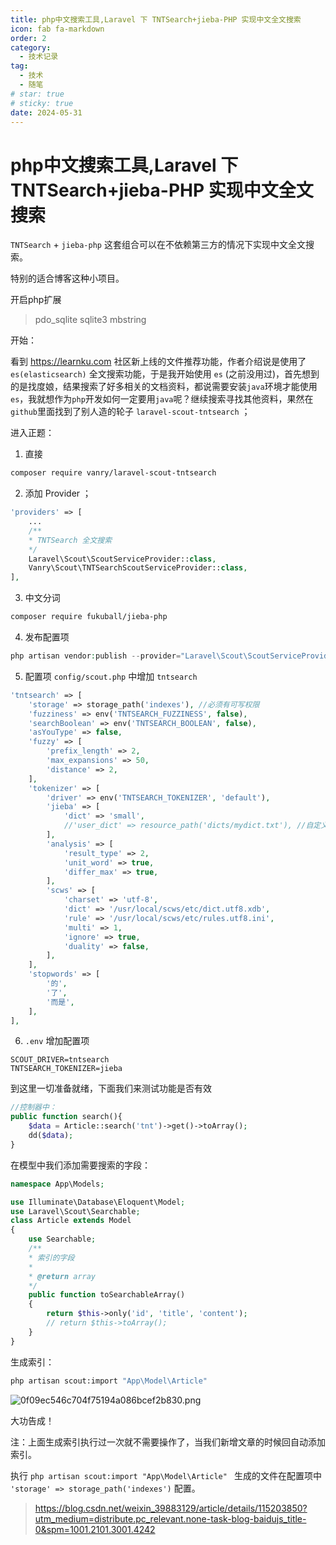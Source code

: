 ```yaml
---
title: php中文搜索工具,Laravel 下 TNTSearch+jieba-PHP 实现中文全文搜索
icon: fab fa-markdown
order: 2
category:
  - 技术记录
tag:
  - 技术
  - 随笔
# star: true
# sticky: true
date: 2024-05-31
---
```


# php中文搜索工具,Laravel 下 TNTSearch+jieba-PHP 实现中文全文搜索



`TNTSearch` + `jieba-php` 这套组合可以在不依赖第三方的情况下实现中文全文搜索。

特别的适合博客这种小项目。

开启php扩展

>  pdo_sqlite
>  sqlite3
>  mbstring

开始：

看到 https://learnku.com 社区新上线的文件推荐功能，作者介绍说是使用了 `es(elasticsearch)` 全文搜索功能，于是我开始使用 `es` (之前没用过)，首先想到的是找度娘，结果搜索了好多相关的文档资料，都说需要安装`java`环境才能使用`es`，我就想作为`php`开发如何一定要用`java`呢？继续搜索寻找其他资料，果然在`github`里面找到了别人造的轮子 `laravel-scout-tntsearch` ；

进入正题：

1. 直接

```bash
composer require vanry/laravel-scout-tntsearch
```

2. 添加 Provider ；

```php
'providers' => [
    ...
    /**
    * TNTSearch 全文搜索
    */
    Laravel\Scout\ScoutServiceProvider::class,
    Vanry\Scout\TNTSearchScoutServiceProvider::class,
],
```

3. 中文分词

```bash
composer require fukuball/jieba-php
```

4. 发布配置项

```php
php artisan vendor:publish --provider="Laravel\Scout\ScoutServiceProvider"
```

5. 配置项 `config/scout.php` 中增加 `tntsearch`

```php
'tntsearch' => [
    'storage' => storage_path('indexes'), //必须有可写权限
    'fuzziness' => env('TNTSEARCH_FUZZINESS', false),
    'searchBoolean' => env('TNTSEARCH_BOOLEAN', false),
    'asYouType' => false,
    'fuzzy' => [
        'prefix_length' => 2,
        'max_expansions' => 50,
        'distance' => 2,
	],
    'tokenizer' => [
        'driver' => env('TNTSEARCH_TOKENIZER', 'default'),
        'jieba' => [
            'dict' => 'small',
            //'user_dict' => resource_path('dicts/mydict.txt'), //自定义词典路径
    	],
        'analysis' => [
            'result_type' => 2,
            'unit_word' => true,
            'differ_max' => true,
        ],
        'scws' => [
            'charset' => 'utf-8',
            'dict' => '/usr/local/scws/etc/dict.utf8.xdb',
            'rule' => '/usr/local/scws/etc/rules.utf8.ini',
            'multi' => 1,
            'ignore' => true,
            'duality' => false,
        ],
    ],
    'stopwords' => [
        '的',
        '了',
        '而是',
    ],
],
```

6. `.env` 增加配置项

```env
SCOUT_DRIVER=tntsearch
TNTSEARCH_TOKENIZER=jieba
```



到这里一切准备就绪，下面我们来测试功能是否有效

```php
//控制器中：
public function search(){
    $data = Article::search('tnt')->get()->toArray();
    dd($data);
}
```

在模型中我们添加需要搜索的字段：

```php
namespace App\Models;

use Illuminate\Database\Eloquent\Model;
use Laravel\Scout\Searchable;
class Article extends Model
{
    use Searchable;
    /**
    * 索引的字段
    *
    * @return array
    */
    public function toSearchableArray()
    {
        return $this->only('id', 'title', 'content');
        // return $this->toArray();
    }
}
```

生成索引：

```bash
php artisan scout:import "App\Model\Article"
```



![0f09ec546c704f75194a086bcef2b830.png](https://img-blog.csdnimg.cn/img_convert/0f09ec546c704f75194a086bcef2b830.png)

大功告成！

注：上面生成索引执行过一次就不需要操作了，当我们新增文章的时候回自动添加索引。

执行 `php artisan scout:import "App\Model\Article" ` 生成的文件在配置项中 ` 'storage' => storage_path('indexes') ` 配置。



> https://blog.csdn.net/weixin_39883129/article/details/115203850?utm_medium=distribute.pc_relevant.none-task-blog-baidujs_title-0&spm=1001.2101.3001.4242














